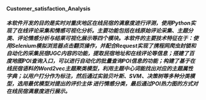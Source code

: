 #### Customer_satisfaction_Analysis
##### 本软件开发的目的是实时对重庆地区在线民宿的满意度进行评测，使用Python实现了在线评论采集和情感可视化分析。主要功能包括在线原始评论采集、主题分类、评论情感分析与结果可视化展示等四个模块。本软件的主要技术特征在于：使用Selenium模拟浏览器点击翻页操作，并配合Request实现了携程网爬虫封锁和自动化的采集民宿UGC内容的功能，提取民宿地址和在线评论等信息；搭建了百度地图POI查询入口，可以进行自动化的批量查询POI信息的功能；构建了基于在线民宿语料的Word2vec主题聚类模型，利用主题中心词能找出对应的主题属性字典；以用户打分作为标注，然后通过实验贝叶斯、SVM、决策树等多种分类模型，选用最优模型对提出的评价主体 进行情感分类，最后通过POI热力图的方式对在线民宿满意度进行展示。
